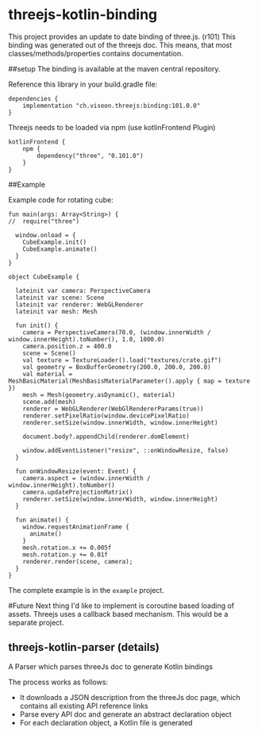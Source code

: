# threejs-kotlin-binding
This project provides an update to date binding of three.js. (r101)
This binding was generated out of the threejs doc. This means, that most classes/methods/properties contains documentation.

##setup
The binding is available at the maven central repository.

Reference this library in your build.gradle file:

    dependencies {
        implementation "ch.viseon.threejs:binding:101.0.0"
    }

Threejs needs to be loaded via npm (use kotlinFrontend Plugin)

    kotlinFrontend {
        npm {
            dependency("three", "0.101.0")
        }
    }
    
##Example

Example code for rotating cube:


    fun main(args: Array<String>) {
    //  require("three")

      window.onload = {
        CubeExample.init()
        CubeExample.animate()
      }
    }

    object CubeExample {

      lateinit var camera: PerspectiveCamera
      lateinit var scene: Scene
      lateinit var renderer: WebGLRenderer
      lateinit var mesh: Mesh

      fun init() {
        camera = PerspectiveCamera(70.0, (window.innerWidth / window.innerHeight).toNumber(), 1.0, 1000.0)
        camera.position.z = 400.0
        scene = Scene()
        val texture = TextureLoader().load("textures/crate.gif")
        val geometry = BoxBufferGeometry(200.0, 200.0, 200.0)
        val material = MeshBasicMaterial(MeshBasisMaterialParameter().apply { map = texture })
        mesh = Mesh(geometry.asDynamic(), material)
        scene.add(mesh)
        renderer = WebGLRenderer(WebGlRendererParams(true))
        renderer.setPixelRatio(window.devicePixelRatio)
        renderer.setSize(window.innerWidth, window.innerHeight)

        document.body?.appendChild(renderer.domElement)

        window.addEventListener("resize", ::onWindowResize, false)
      }

      fun onWindowResize(event: Event) {
        camera.aspect = (window.innerWidth / window.innerHeight).toNumber()
        camera.updateProjectionMatrix()
        renderer.setSize(window.innerWidth, window.innerHeight)
      }

      fun animate() {
        window.requestAnimationFrame {
          animate()
        }
        mesh.rotation.x += 0.005f
        mesh.rotation.y += 0.01f
        renderer.render(scene, camera);
      }
    }
    
The complete example is in the `example` project.

#Future
Next thing I'd like to implement is coroutine based loading of assets. Threejs uses a callback based mechanism.
 This would be a separate project.

    
## threejs-kotlin-parser (details)
A Parser which parses threeJs doc to generate Kotlin bindings

The process works as follows:

- It downloads a JSON description from the threeJs doc page, which contains all existing API reference links
- Parse every API doc and generate an abstract declaration object
- For each declaration object, a Kotlin file is generated

